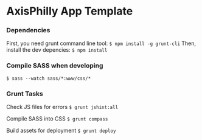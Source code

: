 # AxisPhilly App Template

### Dependencies
First, you need grunt command line tool:
`$ npm install -g grunt-cli`
Then, install the dev depencies:
`$ npm install`

### Compile SASS when developing
`$ sass --watch sass/*:www/css/*`

### Grunt Tasks

Check JS files for errors
`$ grunt jshint:all`

Compile SASS into CSS
`$ grunt compass`

Build assets for deployment
`$ grunt deploy`

